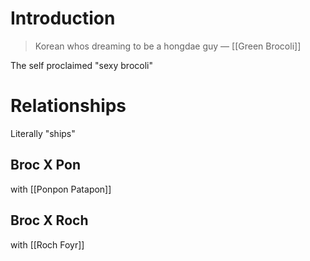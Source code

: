 # Introduction
> Korean whos dreaming to be a hongdae guy
> — [[Green Brocoli]]

The self proclaimed "sexy brocoli"
# Relationships
Literally "ships"
## Broc X Pon
with [[Ponpon Patapon]]

## Broc X Roch
with [[Roch Foyr]]